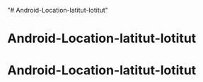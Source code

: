 "# Android-Location-latitut-lotitut" 
# Android-Location-latitut-lotitut
# Android-Location-latitut-lotitut
